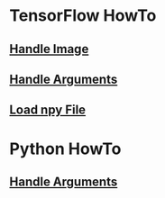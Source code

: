 # TensorFlow HowTo
## [Handle Image](src/[TF]_HowTo_Handle_Image.ipynb)

## [Handle Arguments](src/[TF]_HowTo_Handle_Arguments.ipynb)

## [Load npy File](src/[TF]_HowTo_Load_npy_File.ipynb)

# Python HowTo
## [Handle Arguments](src/[Python]_HowTo_Handle_Arguments.ipynb)

